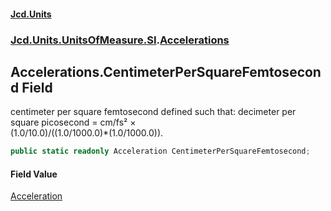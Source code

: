 #### [Jcd.Units](index.md 'index')
### [Jcd.Units.UnitsOfMeasure.SI](Jcd.Units.UnitsOfMeasure.SI.md 'Jcd.Units.UnitsOfMeasure.SI').[Accelerations](Accelerations.md 'Jcd.Units.UnitsOfMeasure.SI.Accelerations')

## Accelerations.CentimeterPerSquareFemtosecond Field

centimeter per square femtosecond defined such that: decimeter per square picosecond = cm/fs² ×  
(1.0/10.0)/((1.0/1000.0)*(1.0/1000.0)).

```csharp
public static readonly Acceleration CentimeterPerSquareFemtosecond;
```

#### Field Value
[Acceleration](Acceleration.md 'Jcd.Units.UnitTypes.Acceleration')